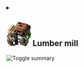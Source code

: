 <details class="mf-entity-entry">
<summary>

## ![Lumber mill icon](lumber-mill-icon.png "Lumber mill icon") Lumber mill

<img src="/chevron-down-solid.svg" class="mf-entity-entry__toggle" alt="Toggle summary"/>
</summary>

![Preview](lumber-mill-preview.png)

<table>
    <tr>
        <th>Default name</th>
        <td>"lumber-mill"</td>
    </tr>
    <tr>
        <th>Default type</th>
        <td>"assembling-machine"</td>
    </tr>
    <tr>
        <th>Size</th>
        <td>8x8</td>
    </tr>
    <tr>
        <th>Frozen graphics</th>
        <td>no</td>
    </tr>
    <tr>
        <th>Sounds</th>
        <td>no</td>
    </tr>
    <tr>
        <th>Credits</th>
        <td><a href="https://www.figma.com/proto/y1IQG08ZG2jIeJ5sTyF4MP/Factorio-Buildings" target="_blank">Hurricane</a></td>
    </tr>
    <tr>
        <th>License</th>
        <td><a href="https://creativecommons.org/licenses/by/4.0/" target="_blank">CC BY</a></td>
    </tr>
</table>

### Minimal example

```lua
local LumberMillFactory = require(MF.buildings .. "LumberMill")
local LumberMill = LumberMillFactory()

LumberMill.EntityBuilder:new():apply()

LumberMill.ItemBuilder:new():apply()

LumberMill.RecipeBuilder:new()
    :ingredients({})
    :apply()
    
LumberMill.TechnologyBuilder:new()
    :prerequisites({ "automation-science-pack" })
    :ingredients({ { "automation-science-pack", 1 } })
    :count(500)
    :time(60)
    :apply()
```

### Usage example

```lua
local LumberMillFactory = require(MF.buildings .. "LumberMill")
local LumberMill = LumberMillFactory()

data:extend({
    {
        type = "recipe-category",
        name = "wood-processing-or-assembling"
    }
})

LumberMill.EntityBuilder:new()
    :burnerEnergySource({ emissions_per_minute = { noise = 50 } })
    :baseProductivity(0.5)
    :apply({
        crafting_categories = { "wood-processing-or-assembling" },
        crafting_speed = 4,
        energy_usage = "1000kW",
    })

LumberMill.ItemBuilder:new()
    :apply({
        default_import_location = "lignumis"
    })

LumberMill.RecipeBuilder:new()
    :ingredients({
        { type = "item", name = "stone-brick",               amount = 40 },
        { type = "item", name = "lumber",                    amount = 100 },
        { type = "item", name = "wooden-gear-wheel",         amount = 100 },
        { type = "item", name = "copper-plate",              amount = 60 },
        { type = "item", name = "burner-assembling-machine", amount = 5 }
    })
    :apply({
        category = "wood-processing-or-assembling"
    })

LumberMill.TechnologyBuilder:new()
    :prerequisites({ "wood-science-pack" })
    :ingredients({ { "wood-science-pack", 1 } })
    :count(500)
    :time(60)
    :apply()
```

</details>